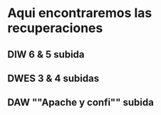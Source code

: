 # Aqui encontraremos las recuperaciones
## DIW 6 & 5 subida
## DWES 3 & 4 subidas
## DAW ""Apache y confi"" subida
